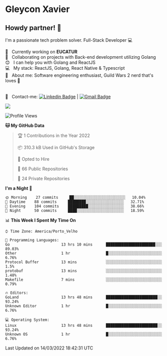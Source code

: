 # Gleycon Xavier

## Howdy partner! 👋

I'm a passionate tech problem solver.
Full-Stack Developer :computer:

 :rocket:  &nbsp; Currently working on **EUCATUR**
 <br/> :purple_heart: &nbsp; Collaborating on projects with Back-end development utilizing Golang
 <br/> :blush: &nbsp; I can help you with Golang and ReactJS
 <br/> :computer: &nbsp; My stack: ReactJS, Golang, React Native & Typescript
 <br/> 💬  &nbsp; About me: Software engineering enthusiast, Guild Wars 2 nerd that's loves :apple:
 <br/>
 <br/>
 <br/> :email: &nbsp; Contact-me: [![Linkedin Badge](https://img.shields.io/badge/-GleyconXavier-blue?style=flat-square&logo=Linkedin&logoColor=white&link=https://www.linkedin.com/in/gleyconxavier/)](https://www.linkedin.com/in/gleyconxavier/) 
| 
[![Gmail Badge](https://img.shields.io/badge/-gleyconxcarlos@gmail.com-c14438?style=flat-square&logo=Gmail&logoColor=white&link=mailto:gleyconxcarlos@gmail.com)](mailto:gleyconxcarlos@gmail.com)

![](https://komarev.com/ghpvc/?username=gleyconxavier)

<!--START_SECTION:waka-->
![Profile Views](http://img.shields.io/badge/Profile%20Views-0-blue)

**🐱 My GitHub Data** 

> 🏆 1 Contributions in the Year 2022
 > 
> 📦 310.3 kB Used in GitHub's Storage 
 > 
> 💼 Opted to Hire
 > 
> 📜 66 Public Repositories 
 > 
> 🔑 24 Private Repositories  
 > 
**I'm a Night 🦉** 

```text
🌞 Morning    27 commits     ██░░░░░░░░░░░░░░░░░░░░░░░   10.04% 
🌆 Daytime    88 commits     ████████░░░░░░░░░░░░░░░░░   32.71% 
🌃 Evening    104 commits    █████████░░░░░░░░░░░░░░░░   38.66% 
🌙 Night      50 commits     ████░░░░░░░░░░░░░░░░░░░░░   18.59%

```


📊 **This Week I Spent My Time On** 

```text
⌚︎ Time Zone: America/Porto_Velho

💬 Programming Languages: 
Go                       13 hrs 10 mins      ██████████████████████░░░   89.03% 
Other                    1 hr                █░░░░░░░░░░░░░░░░░░░░░░░░   6.76% 
Protocol Buffer          13 mins             ░░░░░░░░░░░░░░░░░░░░░░░░░   1.5% 
protobuf                 13 mins             ░░░░░░░░░░░░░░░░░░░░░░░░░   1.48% 
Makefile                 7 mins              ░░░░░░░░░░░░░░░░░░░░░░░░░   0.79%

🔥 Editors: 
GoLand                   13 hrs 48 mins      ███████████████████████░░   93.24% 
Unknown Editor           1 hr                █░░░░░░░░░░░░░░░░░░░░░░░░   6.76%

💻 Operating System: 
Linux                    13 hrs 48 mins      ███████████████████████░░   93.24% 
Unknown OS               1 hr                █░░░░░░░░░░░░░░░░░░░░░░░░   6.76%

```


 Last Updated on 14/03/2022 18:42:31 UTC
<!--END_SECTION:waka-->
